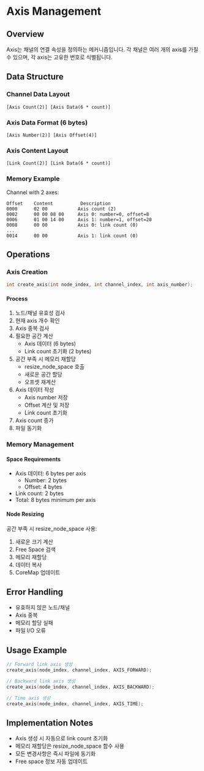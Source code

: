 # Axis Management

## Overview
Axis는 채널의 연결 속성을 정의하는 메커니즘입니다. 각 채널은 여러 개의 axis를 가질 수 있으며, 각 axis는 고유한 번호로 식별됩니다.

## Data Structure

### Channel Data Layout
```
[Axis Count(2)] [Axis Data(6 * count)]
```

### Axis Data Format (6 bytes)
```
[Axis Number(2)] [Axis Offset(4)]
```

### Axis Content Layout
```
[Link Count(2)] [Link Data(6 * count)]
```

### Memory Example
Channel with 2 axes:
```
Offset    Content          Description
0000      02 00           Axis count (2)
0002      00 00 08 00     Axis 0: number=0, offset=8
0006      01 00 14 00     Axis 1: number=1, offset=20
0008      00 00           Axis 0: link count (0)
...
0014      00 00           Axis 1: link count (0)
```

## Operations

### Axis Creation
```c
int create_axis(int node_index, int channel_index, int axis_number);
```

#### Process
1. 노드/채널 유효성 검사
2. 현재 axis 개수 확인
3. Axis 중복 검사
4. 필요한 공간 계산
   - Axis 데이터 (6 bytes)
   - Link count 초기화 (2 bytes)
5. 공간 부족 시 메모리 재할당
   - resize_node_space 호출
   - 새로운 공간 할당
   - 오프셋 재계산
6. Axis 데이터 작성
   - Axis number 저장
   - Offset 계산 및 저장
   - Link count 초기화
7. Axis count 증가
8. 파일 동기화

### Memory Management

#### Space Requirements
- Axis 데이터: 6 bytes per axis
  - Number: 2 bytes
  - Offset: 4 bytes
- Link count: 2 bytes
- Total: 8 bytes minimum per axis

#### Node Resizing
공간 부족 시 resize_node_space 사용:
1. 새로운 크기 계산
2. Free Space 검색
3. 메모리 재할당
4. 데이터 복사
5. CoreMap 업데이트

## Error Handling
- 유효하지 않은 노드/채널
- Axis 중복
- 메모리 할당 실패
- 파일 I/O 오류

## Usage Example
```c
// Forward link axis 생성
create_axis(node_index, channel_index, AXIS_FORWARD);

// Backward link axis 생성
create_axis(node_index, channel_index, AXIS_BACKWARD);

// Time axis 생성
create_axis(node_index, channel_index, AXIS_TIME);
```

## Implementation Notes
- Axis 생성 시 자동으로 link count 초기화
- 메모리 재할당은 resize_node_space 함수 사용
- 모든 변경사항은 즉시 파일에 동기화
- Free space 정보 자동 업데이트 